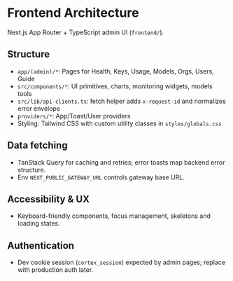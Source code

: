 # Frontend Architecture

Next.js App Router + TypeScript admin UI (`frontend/`).

## Structure
- `app/(admin)/*`: Pages for Health, Keys, Usage, Models, Orgs, Users, Guide
- `src/components/*`: UI primitives, charts, monitoring widgets, models tools
- `src/lib/api-clients.ts`: fetch helper adds `x-request-id` and normalizes error envelope
- `providers/*`: App/Toast/User providers
- Styling: Tailwind CSS with custom utility classes in `styles/globals.css`

## Data fetching
- TanStack Query for caching and retries; error toasts map backend error structure.
- Env `NEXT_PUBLIC_GATEWAY_URL` controls gateway base URL.

## Accessibility & UX
- Keyboard-friendly components, focus management, skeletons and loading states.

## Authentication
- Dev cookie session (`cortex_session`) expected by admin pages; replace with production auth later.
